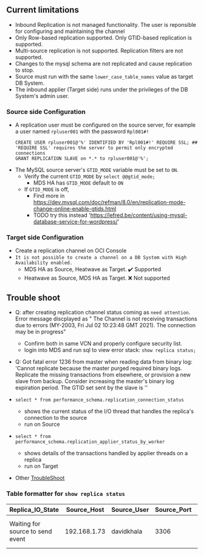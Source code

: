 ## Current limitations
- Inbound Replication is not managed functionality. The user is reponsible for configuring and maintaining the channel
- Only Row-based replication supported. Only GTID-based replication is supported.
- Multi-source replication is not supported. Replication filters are not supported.
- Changes to the mysql schema are not replicated and cause replication to stop.
- Source must run with the same `lower_case_table_names` value as target DB System. 
- The inbound applier (Target side) runs under the privileges of the DB System's admin user. 

### Source side Configuration
- A replication user must be configured on the source server, for example a user named `rpluser001` with the password `Rpl001#!`
     ```
     CREATE USER rpluser001@'%' IDENTIFIED BY 'Rpl001#!' REQUIRE SSL; ## 'REQUIRE SSL' requires the server to permit only encrypted connections
     GRANT REPLICATION SLAVE on *.* to rpluser001@'%';
     ```
- The MySQL source server's `GTID_MODE` variable must be set to `ON`. 
    - Verify the current `GTID_MODE` by `select @@gtid_mode;`
        - MDS HA has `GTID_MODE` default to `ON` 
    - If `GTID_MODE` is off, 
        - Find more in https://dev.mysql.com/doc/refman/8.0/en/replication-mode-change-online-enable-gtids.html
        - TODO try this instead 'https://lefred.be/content/using-mysql-database-service-for-wordpress/'

### Target side Configuration
- Create a replication channel on OCI Console
- `It is not possible to create a channel on a DB System with High Availability enabled.`
   - MDS HA as Source, Heatwave as Target. :heavy_check_mark: Supported
   - Heatwave as Source, MDS HA as Target. :x: Not supported

## Trouble shoot
- Q: after creating replication channel status coming as `need attention`. Error message discplayed as " The Channel is not receiving transactions due to errors (MY-2003, Fri Jul 02 10:23:48 GMT 2021). The connection may be in progress"
    - Confirm both in same VCN and properly configure security list. 
    - login into MDS and run sql to view error stack: `show replica status;`
- Q: Got fatal error 1236 from master when reading data from binary log: 'Cannot replicate because the master purged required binary logs. Replicate the missing transactions from elsewhere, or provision a new slave from backup. Consider increasing the master's binary log expiration period. The GTID set sent by the slave is ''

- `select * from performance_schema.replication_connection_status` 
    - shows the current status of the I/O thread that handles the replica's connection to the source
    - run on Source
- `select * from performance_schema.replication_applier_status_by_worker`
    - shows details of the transactions handled by applier threads on a replica
    - run on Target
- Other [TroubleShoot](https://docs.oracle.com/en-us/iaas/mysql-database/doc/troubleshooting.html#MYAAS-GUID-A681C832-E480-41BD-B51F-5818045C35C5)
### Table formatter for `show replica status`
| Replica_IO_State                 | Source_Host  | Source_User | Source_Port | Connect_Retry | Source_Log_File   | Read_Source_Log_Pos | Relay_Log_File                       | Relay_Log_Pos | Relay_Source_Log_File | Replica_IO_Running | Replica_SQL_Running | Replicate_Do_DB | Replicate_Ignore_DB | Replicate_Do_Table | Replicate_Ignore_Table | Replicate_Wild_Do_Table | Replicate_Wild_Ignore_Table | Last_Errno | Last_Error | Skip_Counter | Exec_Source_Log_Pos | Relay_Log_Space | Until_Condition | Until_Log_File | Until_Log_Pos | Source_SSL_Allowed | Source_SSL_CA_File | Source_SSL_CA_Path | Source_SSL_Cert | Source_SSL_Cipher | Source_SSL_Key | Seconds_Behind_Source | Source_SSL_Verify_Server_Cert | Last_IO_Errno | Last_IO_Error | Last_SQL_Errno | Last_SQL_Error | Replicate_Ignore_Server_Ids | Source_Server_Id | Source_UUID                          | Source_Info_File        | SQL_Delay | SQL_Remaining_Delay | Replica_SQL_Running_State                                | Source_Retry_Count | Source_Bind | Last_IO_Error_Timestamp | Last_SQL_Error_Timestamp | Source_SSL_Crl | Source_SSL_Crlpath | Retrieved_Gtid_Set                       | Executed_Gtid_Set                        | Auto_Position | Replicate_Rewrite_DB | Channel_Name        | Source_TLS_Version | Source_public_key_path | Get_Source_public_key | Network_Namespace |
| ---- | ---- | ---- | ---- | ---- | ---- | ---- | ---- | ---- | ---- | ---- | ---- | ---- | ---- | ---- | ---- | ---- | ---- | ---- | ---- | ---- | ---- | ---- | ---- | ---- | ---- | ---- | ---- | ---- | ---- | ---- | ---- | ---- | ---- | ---- | ---- | ---- | ---- | ---- | ---- | ---- | ---- | ---- | ---- | ---- | ---- | ---- | ---- | ---- | ---- | ---- | ---- | ---- | ---- | ---- | ---- | ---- | ---- | ---- | ---- | 
| Waiting for source to send event | 192.168.1.73 | davidkhala  |        3306 |            60 | binary-log.000012 |                 196 | relay-log-replication_channel.000018 |           413 | binary-log.000012     | Yes                | Yes                 |                 |                     |                    |                        |                         |                             |          0 |            |            0 |                 196 |             724 | None            |                |             0 | No                 |                    |                    |                 |                   |                |                     0 | No                            |             0 |               |              0 |                |                             |        685745206 | 581ef611-0ee0-11ec-8948-02001700aaaa | mysql.slave_master_info |         0 |                NULL | Replica has read all relay log; waiting for more updates |                  0 |             |                         |                          |                |                    | afabb0fd-99c7-4fb9-ba44-0419b16b3a20:1-2 | afabb0fd-99c7-4fb9-ba44-0419b16b3a20:1-2 |             1 |                      | replication_channel | TLSv1.2,TLSv1.3    |                        |                     1 | mysql             |

